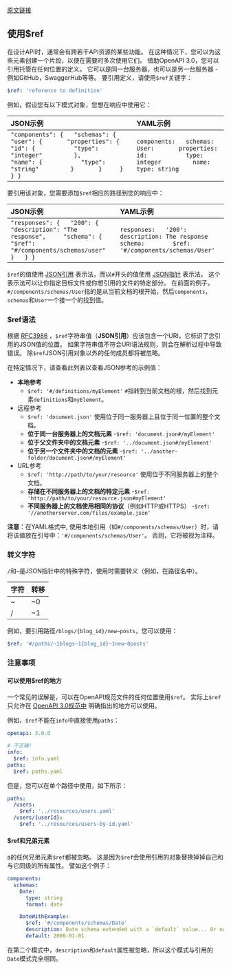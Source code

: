 [原文链接](https://swagger.io/docs/specification/using-ref/)

## 使用$ref

在设计API时，通常会有跨若干API资源的某些功能。
在这种情况下，您可以为这些元素创建一个片段，以便在需要时多次使用它们。
借助OpenAPI 3.0，您可以引用托管在任何位置的定义。
它可以是同一台服务器，也可以是另一台服务器 - 例如GitHub，SwaggerHub等等。
要引用定义，请使用`$ref`关键字：

```yaml
$ref: 'reference to definition'
```

例如，假设您有以下模式对象，您想在响应中使用它：

| JSON示例                                                     | YAML示例                                                     |
| :----------------------------------------------------------- | :----------------------------------------------------------- |
| `"components": {   "schemas": {     "user": {       "properties": {         "id": {           "type": "integer"         },         "name": {           "type": "string"         }       }     }   } } ` | `components:   schemas:     User:       properties:         id:           type: integer         name:           type: string ` |

要引用该对象，您需要添加`$ref`相应的路径到您的响应中：

| JSON示例                                                     | YAML示例                                                     |
| :----------------------------------------------------------- | :----------------------------------------------------------- |
| `"responses": {   "200": {     "description": "The response",     "schema": {       "$ref": "#/components/schemas/user"      }   } } ` | `responses:   '200':     description: The response     schema:        $ref: '#/components/schemas/User' ` |

`$ref`的值使用 [JSON引用](https://tools.ietf.org/html/draft-pbryan-zyp-json-ref-03) 表示法，而以`#`开头的值使用 [JSON指针](https://tools.ietf.org/html/rfc6901) 表示法。
这个表示法可以让你指定目标文件或你想引用的文件的特定部分。
在前面的例子，`#/components/schemas/User`指的是从当前文档的根开始，然后`components`，`schemas`和`User`一个接一个的找到值。

### $ref语法

根据 [RFC3986](https://tools.ietf.org/html/rfc3986) ，`$ref`字符串值（**JSON引用**）应该包含一个URI，它标识了您引用的JSON值的位置。
如果字符串值不符合URI语法规则，则会在解析过程中导致错误。
除`$ref`JSON引用对象以外的任何成员都将被忽略。

在特定情况下，请查看此列表以查看JSON参考的示例值：

- **本地参考**
  - `$ref: '#/definitions/myElement'` 
    `#`指转到当前文档的根，然后找到元素`definitions`和`myElement`。
- 远程参考
  - `$ref: 'document.json'` 
     使用位于同一服务器上且位于同一位置的整个文档。
  - **位于同一台服务器上的文档元素** -`$ref: 'document.json#/myElement'`
  - **位于父文件夹中的文档元素** -`$ref: '../document.json#/myElement'`
  - **位于另一个文件夹中的文档的元素** -`$ref: '../another-folder/document.json#/myElement'`
- URL参考
  - `$ref: 'http://path/to/your/resource'`
    使用位于不同服务器上的整个文档。
  - **存储在不同服务器上的文档的特定元素** -`$ref: 'http://path/to/your/resource.json#myElement'`
  - **不同服务器上的文档使用相同的协议**（例如HTTP或HTTPS） -`$ref: '//anotherserver.com/files/example.json'`

**注意**：在YAML格式中, 使用本地引用（如`#/components/schemas/User`）时，请将该值放在引号中：`'#/components/schemas/User'`。 否则，它将被视为注释。

### 转义字符

`/`和`~`是JSON指针中的特殊字符，使用时需要转义（例如，在路径名中）。

| 字符  | 转移  |
| :--- | :--- |
| ~    | ~0   |
| /    | ~1   |

例如，要引用路径`/blogs/{blog_id}/new~posts`，您可以使用：

```yaml
$ref: '#/paths/~1blogs~1{blog_id}~1new~0posts'
```

### 注意事项

#### 可以使用$ref的地方

一个常见的误解是，可以在OpenAPI规范文件的任何位置使用`$ref`。
实际上`$ref`只允许在 [OpenAPI 3.0规范中](https://github.com/OAI/OpenAPI-Specification/blob/master/versions/3.0.0.md) 明确指出的地方可以使用。

例如，`$ref`不能在`info`中直接使用`paths`：

```yaml
openapi: 3.0.0

# 不正确!
info:
  $ref: info.yaml
paths:
  $ref: paths.yaml
```

但是，您可以在单个路径中使用，如下所示：

```yaml
paths:
  /users:
    $ref: '../resources/users.yaml'
  /users/{userId}:
    $ref: '../resources/users-by-id.yaml'
```

#### $ref和兄弟元素

a的任何兄弟元素`$ref`都被忽略。
这是因为`$ref`会使用引用的对象替换掉掉自己和与它同级的所有属性。
譬如这个例子：

```yaml
components:
  schemas:
    Date:
      type: string
      format: date

    DateWithExample:
      $ref: '#/components/schemas/Date'
      description: Date schema extended with a `default` value... Or not?
      default: 2000-01-01
```

在第二个模式中，`description`和`default`属性被忽略，所以这个模式与引用的`Date`模式完全相同。
